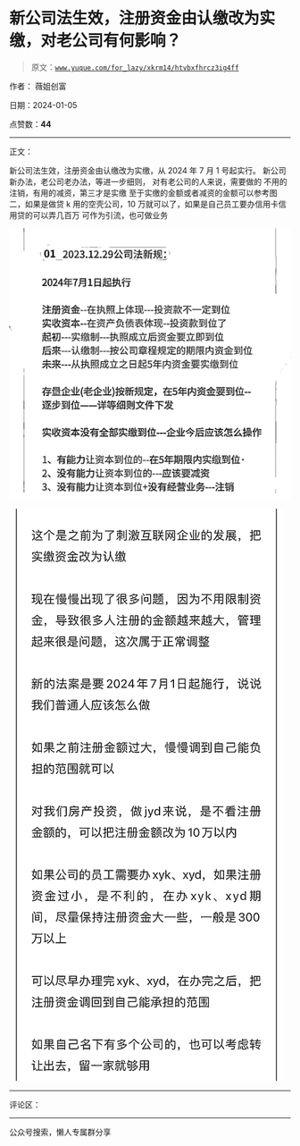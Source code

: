# 新公司法生效，注册资金由认缴改为实缴，对老公司有何影响？

> 原文：[`www.yuque.com/for_lazy/xkrm14/htvbxfhrcz3ig4ff`](https://www.yuque.com/for_lazy/xkrm14/htvbxfhrcz3ig4ff)

作者： 薇姐创富

日期：2024-01-05

点赞数：**44**

* * *

正文：

新公司法生效，注册资金由认缴改为实缴，从 2024 年 7 月 1 号起实行。 新公司新办法，老公司老办法，等进一步细则， 对有老公司的人来说，需要做的
不用的注销，有用的减资，第三才是实缴
至于实缴的金额或者减资的金额可以参考图二，如果是做贷 k 用的空壳公司，10 万就可以了，如果是自己员工要办信用卡信用贷的可以弄几百万 可作为引流，也可做业务

![](img/8011e5d382b40851bbd780bafaaccf27.png)

![](img/07a5f1f231e84b4c344cf33b89f0cdf3.png)

* * *

评论区：

* * *

公众号搜索，懒人专属群分享